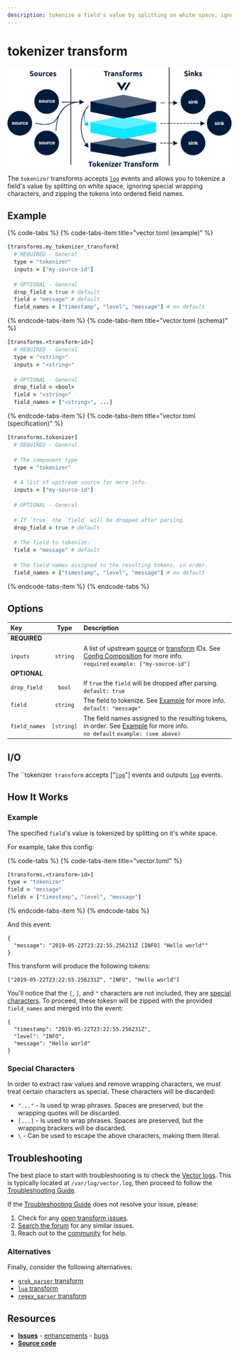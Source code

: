```yaml
---
description: tokenize a field's value by splitting on white space, ignoring special wrapping characters, and zipping the tokens into ordered field names
---
```


<!---
!!!WARNING!!!!

This file is autogenerated! Please do not manually edit this file.
Instead, please modify the contents of `dist/config/schema.toml`.
-->


# tokenizer transform

![](../../../.gitbook/assets/tokenizer-transform.svg)


The `tokenizer` transforms accepts [`log`][log_event] events and allows you to tokenize a field's value by splitting on white space, ignoring special wrapping characters, and zipping the tokens into ordered field names.

## Example

{% code-tabs %}
{% code-tabs-item title="vector.toml (example)" %}
```coffeescript
[transforms.my_tokenizer_transform]
  # REQUIRED - General
  type = "tokenizer"
  inputs = ["my-source-id"]

  # OPTIONAL - General
  drop_field = true # default
  field = "message" # default
  field_names = ["timestamp", "level", "message"] # no default
```
{% endcode-tabs-item %}
{% code-tabs-item title="vector.toml (schema)" %}
```coffeescript
[transforms.<transform-id>]
  # REQUIRED - General
  type = "<string>"
  inputs = "<string>"

  # OPTIONAL - General
  drop_field = <bool>
  field = "<string>"
  field_names = ["<string>", ...]
```
{% endcode-tabs-item %}
{% code-tabs-item title="vector.toml (specification)" %}
```coffeescript
[transforms.tokenizer]
  # REQUIRED - General

  # The component type
  type = "tokenizer"

  # A list of upstream source for more info.
  inputs = ["my-source-id"]

  # OPTIONAL - General

  # If `true` the `field` will be dropped after parsing.
  drop_field = true # default

  # The field to tokenize.
  field = "message" # default

  # The field names assigned to the resulting tokens, in order.
  field_names = ["timestamp", "level", "message"] # no default
```
{% endcode-tabs-item %}
{% endcode-tabs %}

## Options

| Key  | Type  | Description |
| :--- | :---: | :---------- |
| **REQUIRED** | | |
| `inputs` | `string` | A list of upstream [source][sources] or [transform][transforms] IDs. See [Config Composition][config_composition] for more info.<br />`required` `example: ["my-source-id"]` |
| **OPTIONAL** | | |
| `drop_field` | `bool` | If `true` the `field` will be dropped after parsing.<br />`default: true` |
| `field` | `string` | The field to tokenize. See [Example](#example) for more info.<br />`default: "message"` |
| `field_names` | `[string]` | The field names assigned to the resulting tokens, in order. See [Example](#example) for more info.<br />`no default` `example: (see above)` |

## I/O

The ``tokenizer` transform` accepts ["[`log`][log_event]"] events and outputs [`log`][log_event] events.



## How It Works

### Example

The specified `field`'s value is tokenized by splitting on it's white space.

For example, take this config:

{% code-tabs %}
{% code-tabs-item title="vector.toml" %}
```coffeescript
[transforms.<transform-id>]
type = "tokenizer"
field = "message"
fields = ["timestamp", "level", "message"]
```
{% endcode-tabs-item %}
{% endcode-tabs %}

And this event:

```javascripton
{
  "message": "2019-05-22T23:22:55.256231Z [INFO] "Hello world""
}
```

This transform will produce the following tokens:

```
["2019-05-22T23:22:55.256231Z", "INFO", "Hello world"]
```

You'll notice that the `[`, `]`, and `"` characters are not included, they are [special characters](#special-characters). To proceed, these tokesn will be zipped with the provided `field_names` and merged into the event:

```javascripton
{
  "timestamp": "2019-05-22T23:22:55.256231Z",
  "level": "INFO",
  "message": "Hello world"
}
```

### Special Characters

In order to extract raw values and remove wrapping characters, we must treat certain characters as special. These characters will be discarded:

* `"..."` - Is used tp wrap phrases. Spaces are preserved, but the wrapping quotes will be discarded.
* `[...]` - Is used to wrap phrases. Spaces are preserved, but the wrapping brackers will be discarded.
* `\` - Can be used to escape the above characters, making them literal.

## Troubleshooting

The best place to start with troubleshooting is to check the
[Vector logs][monitoring_logs]. This is typically located at
`/var/log/vector.log`, then proceed to follow the
[Troubleshooting Guide][troubleshooting].

If the [Troubleshooting Guide][troubleshooting] does not resolve your
issue, please:

1. Check for any [open transform issues](https://github.com/timberio/vector/issues?q=is%3Aopen+is%3Aissue+label%3A%22Transform%3A+tokenizer%22).
2. [Search the forum][search_forum] for any similar issues.
2. Reach out to the [community][community] for help.

### Alternatives

Finally, consider the following alternatives:

* [`grok_parser` transform][grok_parser_transform]
* [`lua` transform][lua_transform]
* [`regex_parser` transform][regex_parser_transform]

## Resources

* [**Issues**](https://github.com/timberio/vector/issues?q=is%3Aopen+is%3Aissue+label%3A%22Transform%3A+tokenizer%22) - [enhancements](https://github.com/timberio/vector/issues?q=is%3Aopen+is%3Aissue+label%3A%22Transform%3A+tokenizer%22+label%3A%22Type%3A+Enhancement%22) - [bugs](https://github.com/timberio/vector/issues?q=is%3Aopen+is%3Aissue+label%3A%22Transform%3A+tokenizer%22+label%3A%22Type%3A+Bug%22)
* [**Source code**](https://github.com/timberio/vector/tree/master/src/transform/tokenizer.rs)


[log_event]: "../../../about/data-model.md#log"
[sources]: "../../../usage/configuration/sources"
[transforms]: "../../../usage/configuration/transforms"
[config_composition]: "../../../usage/configuration/README.md#composition"
[monitoring_logs]: "../../../administration/moonitoring.md#logs"
[troubleshooting]: "../../../usages/guides/troubleshooting.md"
[search_forum]: "https://forum.vectorproject.io/search?expanded=true"
[community]: "https://vectorproject.io/community"
[grok_parser_transform]: "../../../usage/configuration/transform/grok_parser.md"
[lua_transform]: "../../../usage/configuration/transform/lua.md"
[regex_parser_transform]: "../../../usage/configuration/transform/regex_parser.md"

